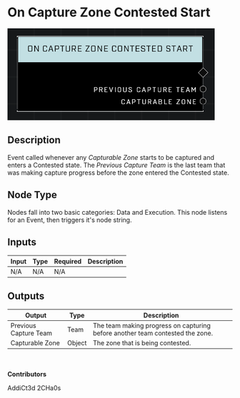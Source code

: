 # On Capture Zone Contested Start
![](../../../.gitbook/assets/on-capture-zone-contested-start.png)
## Description
Event called whenever any *Capturable Zone* starts to be captured and enters a Contested state. The *Previous Capture Team* is the last team that was making capture progress before the zone entered the Contested state.

## Node Type
Nodes fall into two basic categories: Data and Execution. This node listens for an Event, then triggers it's node string.

## Inputs
| Input | Type | Required | Description |
|------------------|------------------|----------|--------------------------------------------------------------|
| N/A | N/A | N/A | |

## Outputs
| Output | Type | Description |
|------------------|------------------|--------------------------------------------------------------|
| Previous Capture Team | Team | The team making progress on capturing before another team contested the zone.|
| Capturable Zone | Object | The zone that is being contested.|

\
\
**Contributors**

AddiCt3d 2CHa0s